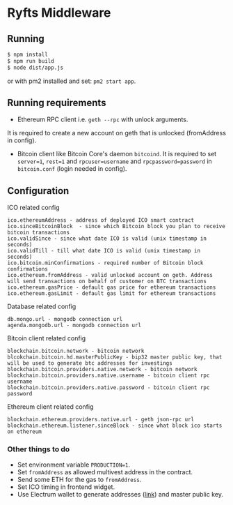 # Ryfts Middleware

## Running
```sh
$ npm install
$ npm run build
$ node dist/app.js
```

or with pm2 installed and set: `pm2 start app`.

## Running requirements
 - Ethereum RPC client i.e. `geth --rpc` with unlock arguments.
 
It is required to create a new account on geth that is unlocked (fromAddress in config).
 
 - Bitcoin client like Bitcoin Core's daemon `bitcoind`.
 It is required to set `server=1`, `rest=1` and `rpcuser=username` and `rpcpassword=password` in `bitcoin.conf` (login needed in config).

## Configuration
ICO related config
```
ico.ethereumAddress - address of deployed ICO smart contract
ico.sinceBitcoinBlock  - since which Bitcoin block you plan to receive bitcoin transactions
ico.validSince - since what date ICO is valid (unix timestamp in seconds)
ico.validTill - till what date ICO is valid (unix timestamp in seconds)
ico.bitcoin.minConfirmations - required number of Bitcoin block confirmations
ico.ethereum.fromAddress - valid unlocked account on geth. Address will send transactions on behalf of customer on BTC transactions
ico.ethereum.gasPrice - default gas price for ethereum transactions
ico.ethereum.gasLimit - default gas limit for ethereum transactions
```
Database related config
```
db.mongo.url - mongodb connection url
agenda.mongodb.url - mongodb connection url
```
Bitcoin client related config
```
blockchain.bitcoin.network - bitcoin network
blcokchain.bitcoin.hd.masterPublicKey - bip32 master public key, that will be used to generate btc addresses for investings
blockchain.bitcoin.providers.native.network - bitcoin network
blockchain.bitcoin.providers.native.username - bitcoin client rpc username
blockchain.bitcoin.providers.native.password - bitcoin client rpc password
```
Ethereum client related config
```
blockchain.ethereum.providers.native.url - geth json-rpc url
blockchain.ethereum.listener.sinceBlock - since what block ico starts on ethereum
```

### Other things to do
* Set environment variable `PRODUCTION=1`.
* Set `fromAddress` as allowed multivest address in the contract.
* Send some ETH for the gas to `fromAddress`.
* Set ICO timing in frontend widget.
* Use Electrum wallet to generate addresses ([link](http://docs.electrum.org/en/latest/faq.html#how-can-i-pre-generate-new-addresses)) and master public key.